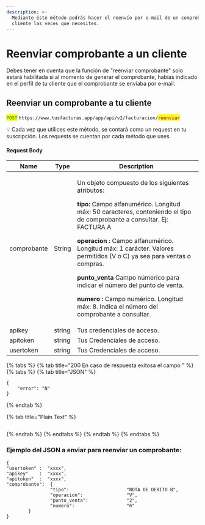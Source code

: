 ```yaml
---
description: >-
  Mediante éste método podrás hacer el reenvío por e-mail de un comprobante a tu
  cliente las veces que necesites.
---
```


# Reenviar comprobante a un cliente

Debes tener en cuenta que la función de "reenviar comprobante" solo estará habilitada si al momento de generar el comprobante, habías indicado en el perfil de tu cliente que el comprobante se enviaba por e-mail. &#x20;



## Reenviar un comprobante a tu cliente

<mark style="color:green;">`POST`</mark> `https://www.tusfacturas.app/app/api/v2/facturacion/`<mark style="color:purple;">`reenviar`</mark>

💡 Cada vez que utilices este método, se contará como un request en tu suscripción. Los requests se cuentan por cada método que uses.



#### Request Body

| Name        | Type   | Description                                                                                                                                                                                                                                                                                                                                                                                                                                                                                                                                                        |
| ----------- | ------ | ------------------------------------------------------------------------------------------------------------------------------------------------------------------------------------------------------------------------------------------------------------------------------------------------------------------------------------------------------------------------------------------------------------------------------------------------------------------------------------------------------------------------------------------------------------------ |
| comprobante | String | <p>Un objeto compuesto de los siguientes atributos: </p><p><strong>tipo:</strong> Campo alfanumérico. Longitud máx: 50 caracteres, conteniendo el tipo de comprobante a consultar. Ej: FACTURA A </p><p><strong>operacion :</strong> Campo alfanumérico. Longitud máx: 1 carácter. Valores permitidos (V o C) ya sea para ventas o compras.</p><p><strong>punto_venta</strong> Campo númerico para indicar el número del punto de venta.</p><p><strong>numero :</strong> Campo numérico. Longitud máx: 8. Indica el número del comprobante a consultar.</p><p></p> |
| apikey      | string | Tus credenciales de acceso.                                                                                                                                                                                                                                                                                                                                                                                                                                                                                                                                        |
| apitoken    | string | Tus Credenciales de acceso.                                                                                                                                                                                                                                                                                                                                                                                                                                                                                                                                        |
| usertoken   | string | Tus Credenciales de acceso.                                                                                                                                                                                                                                                                                                                                                                                                                                                                                                                                        |

{% tabs %}
{% tab title="200 En caso de respuesta exitosa el campo " %}
{% tabs %}
{% tab title="JSON" %}
```
{
	"error": "N" 
}
```
{% endtab %}

{% tab title="Plain Text" %}
```
```
{% endtab %}
{% endtabs %}
{% endtab %}
{% endtabs %}

### Ejemplo del JSON a enviar para reenviar un comprobante:

```
{
"usertoken" :  "xxxx",
"apikey"    :  "xxxx",
"apitoken"  :  "xxxx",
"comprobante":  {
                "tipo":                     "NOTA DE DEBITO B",
                "operacion":                "V",
                "punto_venta":              "2",
                "numero":                   "6"
        }
}
```

